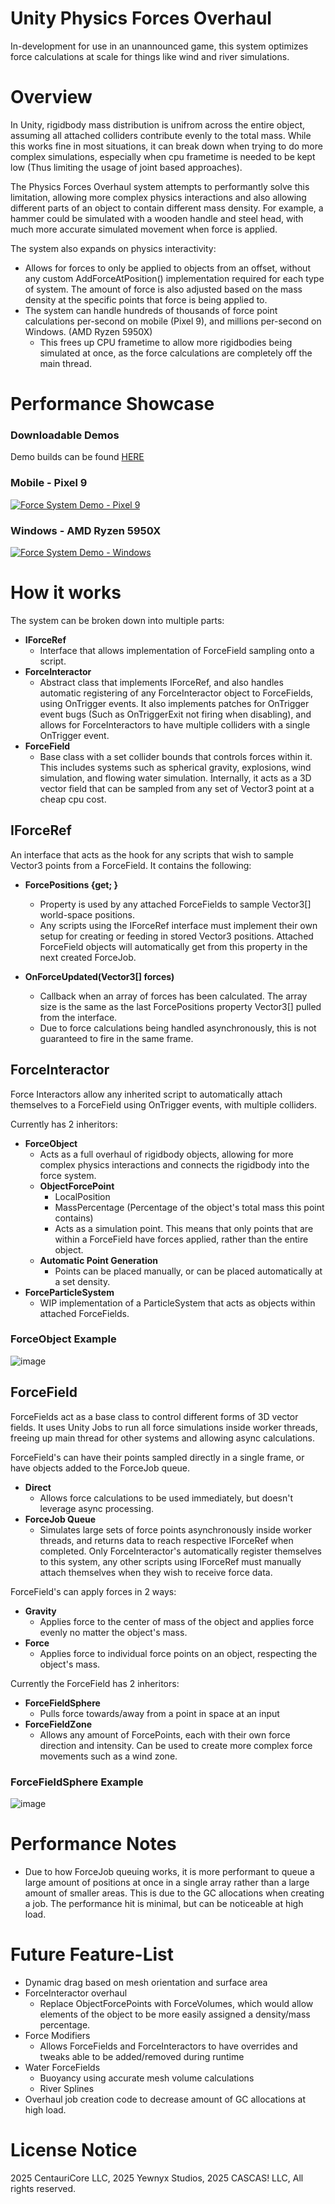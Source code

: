 # Unity Physics Forces Overhaul
In-development for use in an unannounced game, this system optimizes force calculations at scale for things like wind and river simulations.

# Overview
In Unity, rigidbody mass distribution is unifrom across the entire object, assuming all attached colliders contribute evenly to the total mass. While this works fine in most situations, it can break down when trying to do more complex simulations, especially when cpu frametime is needed to be kept low (Thus limiting the usage of joint based approaches).

The Physics Forces Overhaul system attempts to performantly solve this limitation, allowing more complex physics interactions and also allowing different parts of an object to contain different mass density. For example, a hammer could be simulated with a wooden handle and steel head, with much more accurate simulated movement when force is applied. 

The system also expands on physics interactivity:
- Allows for forces to only be applied to objects from an offset, without any custom AddForceAtPosition() implementation required for each type of system. The amount of force is also adjusted based on the mass density at the specific points that force is being applied to.
- The system can handle hundreds of thousands of force point calculations per-second on mobile (Pixel 9), and millions per-second on Windows. (AMD Ryzen 5950X)
  - This frees up CPU frametime to allow more rigidbodies being simulated at once, as the force calculations are completely off the main thread.

# Performance Showcase

### Downloadable Demos
Demo builds can be found [HERE](https://github.com/Centauri2442/Unity-Physics-Forces-Overhaul/releases/tag/release)

### Mobile - Pixel 9
[![Force System Demo - Pixel 9](http://img.youtube.com/vi/kkWScN1fyQ0/0.jpg)](http://www.youtube.com/watch?v=kkWScN1fyQ0 "Force System Demo - Pixel 9")
### Windows - AMD Ryzen 5950X
[![Force System Demo - Windows](http://img.youtube.com/vi/v5dI8HUqKeM/0.jpg)](http://www.youtube.com/watch?v=v5dI8HUqKeM "Force System Demo - Windows")

# How it works
The system can be broken down into multiple parts:
- **IForceRef**
  - Interface that allows implementation of ForceField sampling onto a script.
- **ForceInteractor**
  - Abstract class that implements IForceRef, and also handles automatic registering of any ForceInteractor object to ForceFields, using OnTrigger events. It also implements patches for OnTrigger event bugs (Such as OnTriggerExit not firing when disabling), and allows for ForceInteractors to have multiple colliders with a single OnTrigger event.
- **ForceField**
  - Base class with a set collider bounds that controls forces within it. This includes systems such as spherical gravity, explosions, wind simulation, and flowing water simulation. Internally, it acts as a 3D vector field that can be sampled from any set of Vector3 point at a cheap cpu cost.

## IForceRef
An interface that acts as the hook for any scripts that wish to sample Vector3 points from a ForceField. It contains the following:
- **ForcePositions {get; }**
  - Property is used by any attached ForceFields to sample Vector3[] world-space positions.
  - Any scripts using the IForceRef interface must implement their own setup for creating or feeding in stored Vector3 positions. Attached ForceField objects will automatically get from this property in the next created ForceJob.

- **OnForceUpdated(Vector3[] forces)**
  - Callback when an array of forces has been calculated. The array size is the same as the last ForcePositions property Vector3[] pulled from the interface.
  - Due to force calculations being handled asynchronously, this is not guaranteed to fire in the same frame.

## ForceInteractor
Force Interactors allow any inherited script to automatically attach themselves to a ForceField using OnTrigger events, with multiple colliders. 

Currently has 2 inheritors:
- **ForceObject**
  - Acts as a full overhaul of rigidbody objects, allowing for more complex physics interactions and connects the rigidbody into the force system.
  - **ObjectForcePoint**
    - LocalPosition
    - MassPercentage (Percentage of the object's total mass this point contains)
    - Acts as a simulation point. This means that only points that are within a ForceField have forces applied, rather than the entire object.
  - **Automatic Point Generation**
    - Points can be placed manually, or can be placed automatically at a set density.
- **ForceParticleSystem**
  - WIP implementation of a ParticleSystem that acts as objects within attached ForceFields.
 
### ForceObject Example
![image](https://github.com/user-attachments/assets/d73a1c82-fd33-4f49-92ab-c514c3e98062)


## ForceField
ForceFields act as a base class to control different forms of 3D vector fields. It uses Unity Jobs to run all force simulations inside worker threads, freeing up main thread for other systems and allowing async calculations.

ForceField's can have their points sampled directly in a single frame, or have objects added to the ForceJob queue.
- **Direct**
  - Allows force calculations to be used immediately, but doesn't leverage async processing.
- **ForceJob Queue**
  - Simulates large sets of force points asynchronously inside worker threads, and returns data to reach respective IForceRef when completed. Only ForceInteractor's automatically register themselves to this system, any other scripts using IForceRef must manually attach themselves when they wish to receive force data.

ForceField's can apply forces in 2 ways:
- **Gravity**
  - Applies force to the center of mass of the object and applies force evenly no matter the object's mass.
- **Force**
  - Applies force to individual force points on an object, respecting the object's mass.

Currently the ForceField has 2 inheritors:
- **ForceFieldSphere**
  - Pulls force towards/away from a point in space at an input 
- **ForceFieldZone**
  - Allows any amount of ForcePoints, each with their own force direction and intensity. Can be used to create more complex force movements such as a wind zone.

### ForceFieldSphere Example
![image](https://github.com/user-attachments/assets/dd9ac314-b7c5-4157-9f41-4bf88f590d6e)

# Performance Notes
- Due to how ForceJob queuing works, it is more performant to queue a large amount of positions at once in a single array rather than a large amount of smaller areas. This is due to the GC allocations when creating a job. The performance hit is minimal, but can be noticeable at high load.

# Future Feature-List
- Dynamic drag based on mesh orientation and surface area
- ForceInteractor overhaul
  - Replace ObjectForcePoints with ForceVolumes, which would allow elements of the object to be more easily assigned a density/mass percentage.
- Force Modifiers
  - Allows ForceFields and ForceInteractors to have overrides and tweaks able to be added/removed during runtime
- Water ForceFields
  - Buoyancy using accurate mesh volume calculations
  - River Splines
- Overhaul job creation code to decrease amount of GC allocations at high load.

# License Notice

2025 CentauriCore LLC, 2025 Yewnyx Studios, 2025 CASCAS! LLC, All rights reserved.

